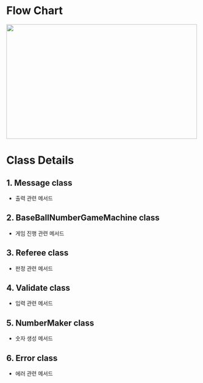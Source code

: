 # Flow Chart
<img src="https://github.com/watermelon3737/issueTest/assets/148438656/47c6a609-7325-472d-a261-1bbd810161d9" width="500" height="300">

# Class Details
## 1. Message class
- 출력 관련 메서드

## 2. BaseBallNumberGameMachine class
- 게임 진행 관련 메서드

## 3. Referee class
- 판정 관련 메서드

## 4. Validate class
- 입력 관련 메서드

## 5. NumberMaker class
- 숫자 생성 메서드

## 6. Error class
- 에러 관련 메서드